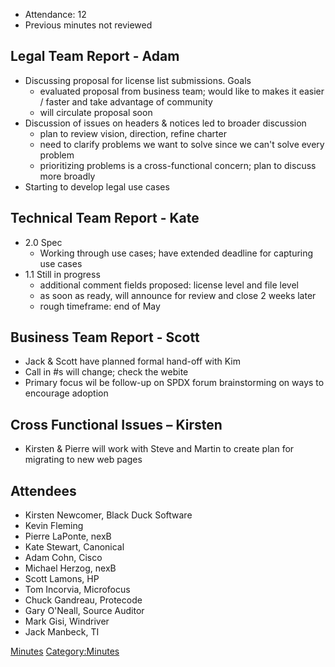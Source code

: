   - Attendance: 12
  - Previous minutes not reviewed

## Legal Team Report - Adam

  - Discussing proposal for license list submissions. Goals
      - evaluated proposal from business team; would like to makes it
        easier / faster and take advantage of community
      - will circulate proposal soon
  - Discussion of issues on headers & notices led to broader discussion
      - plan to review vision, direction, refine charter
      - need to clarify problems we want to solve since we can't solve
        every problem
      - prioritizing problems is a cross-functional concern; plan to
        discuss more broadly
  - Starting to develop legal use cases

## Technical Team Report - Kate

  - 2.0 Spec
      - Working through use cases; have extended deadline for capturing
        use cases
  - 1.1 Still in progress
      - additional comment fields proposed: license level and file level
      - as soon as ready, will announce for review and close 2 weeks
        later
      - rough timeframe: end of May

## Business Team Report - Scott

  - Jack & Scott have planned formal hand-off with Kim
  - Call in \#s will change; check the webite
  - Primary focus wil be follow-up on SPDX forum brainstorming on ways
    to encourage adoption

## Cross Functional Issues – Kirsten

  - Kirsten & Pierre will work with Steve and Martin to create plan for
    migrating to new web pages

## Attendees

  - Kirsten Newcomer, Black Duck Software
  - Kevin Fleming
  - Pierre LaPonte, nexB
  - Kate Stewart, Canonical
  - Adam Cohn, Cisco
  - Michael Herzog, nexB
  - Scott Lamons, HP
  - Tom Incorvia, Microfocus
  - Chuck Gandreau, Protecode
  - Gary O'Neall, Source Auditor
  - Mark Gisi, Windriver
  - Jack Manbeck, TI

[Minutes](Category:General "wikilink")
[Category:Minutes](Category:Minutes "wikilink")
